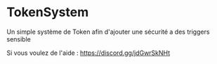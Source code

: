 # TokenSystem
 Un simple système de Token afin d'ajouter une sécurité a des triggers sensible

 Si vous voulez de l'aide : https://discord.gg/jdGwrSkNHt
